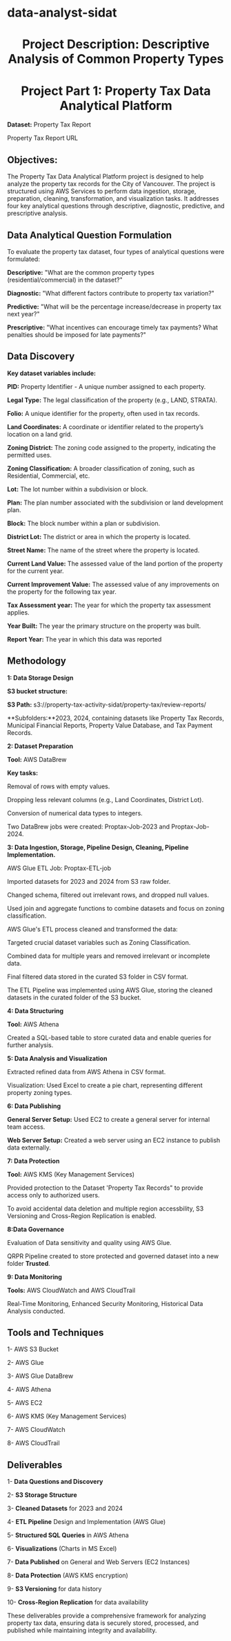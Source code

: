 # data-analyst-sidat

<h1 align="center">Project Description: Descriptive Analysis of Common Property Types</h1>

<h1 align="center">Project Part 1: Property Tax Data Analytical Platform</h1>

**Dataset:** Property Tax Report

Property Tax Report URL


## **Objectives:**

The Property Tax Data Analytical Platform project is designed to help analyze the property tax records for the City of Vancouver. The project is structured using AWS Services to perform data ingestion, storage, preparation, cleaning, transformation, and visualization tasks. It addresses four key analytical questions through descriptive, diagnostic, predictive, and prescriptive analysis.


## **Data Analytical Question Formulation**

To evaluate the property tax dataset, four types of analytical questions were formulated:

**Descriptive:** "What are the common property types (residential/commercial) in the dataset?"

**Diagnostic:** "What different factors contribute to property tax variation?"

**Predictive:** "What will be the percentage increase/decrease in property tax next year?"

**Prescriptive:** "What incentives can encourage timely tax payments? What penalties should be imposed for late payments?"


## **Data Discovery**

**Key dataset variables include:**

**PID:** Property Identifier - A unique number assigned to each property.

**Legal Type:** The legal classification of the property (e.g., LAND, STRATA).

**Folio:** A unique identifier for the property, often used in tax records.

**Land Coordinates:** A coordinate or identifier related to the property’s location on a land grid.

**Zoning District:** The zoning code assigned to the property, indicating the permitted uses.

**Zoning Classification:** A broader classification of zoning, such as Residential, Commercial, etc.

**Lot:** The lot number within a subdivision or block.

**Plan:** The plan number associated with the subdivision or land development plan.

**Block:** The block number within a plan or subdivision.

**District Lot:** The district or area in which the property is located.

**Street Name:** The name of the street where the property is located.

**Current Land Value:** The assessed value of the land portion of the property for the current year.

**Current Improvement Value:** The assessed value of any improvements on the property for the following tax year.

**Tax Assessment year:** The year for which the property tax assessment applies.

**Year Built:** The year the primary structure on the property was built.

**Report Year:** The year in which this data was reported

## **Methodology** 

**1: Data Storage Design**

**S3 bucket structure:**

**S3 Path:** s3://property-tax-activity-sidat/property-tax/review-reports/

**Subfolders:**2023, 2024, containing datasets like Property Tax Records, Municipal Financial Reports, Property Value Database, and Tax Payment Records.


**2: Dataset Preparation**

**Tool:** AWS DataBrew

**Key tasks:**

Removal of rows with empty values.

Dropping less relevant columns (e.g., Land Coordinates, District Lot).

Conversion of numerical data types to integers.

Two DataBrew jobs were created: Proptax-Job-2023 and Proptax-Job-2024.



**3: Data Ingestion, Storage, Pipeline Design, Cleaning, Pipeline Implementation.**

AWS Glue ETL Job: Proptax-ETL-job

Imported datasets for 2023 and 2024 from S3 raw folder.

Changed schema, filtered out irrelevant rows, and dropped null values.

Used join and aggregate functions to combine datasets and focus on zoning classification.

AWS Glue's ETL process cleaned and transformed the data:

Targeted crucial dataset variables such as Zoning Classification.

Combined data for multiple years and removed irrelevant or incomplete data.

Final filtered data stored in the curated S3 folder in CSV format.

The ETL Pipeline was implemented using AWS Glue, storing the cleaned datasets in the curated folder of the S3 bucket.


**4: Data Structuring**

**Tool:** AWS Athena

Created a SQL-based table to store curated data and enable queries for further analysis.


**5: Data Analysis and Visualization**

Extracted refined data from AWS Athena in CSV format.

Visualization: Used Excel to create a pie chart, representing different property zoning types.


**6: Data Publishing**

**General Server Setup:** Used EC2 to create a general server for internal team access.

**Web Server Setup:** Created a web server using an EC2 instance to publish data externally.

**7: Data Protection**

**Tool:** AWS KMS (Key Management Services)

Provided protection to the Dataset 'Property Tax Records" to provide access only to authorized users.

To avoid accidental data deletion and multiple region accessbility, S3 Versioning and Cross-Region Replication is enabled.

**8:Data Governance**

Evaluation of Data sensitivity and quality using AWS Glue.

QRPR Pipeline created to store protected and governed dataset into a new folder **Trusted**.

**9: Data Monitoring**

**Tools:** AWS CloudWatch and AWS CloudTrail

Real-Time Monitoring, Enhanced Security Monitoring, Historical Data Analysis conducted.

## **Tools and Techniques**

 1- AWS S3 Bucket
 
 2- AWS Glue
 
 3- AWS Glue DataBrew
 
 4- AWS Athena
 
 5- AWS EC2
 
 6- AWS KMS (Key Management Services)
 
 7- AWS CloudWatch
 
 8- AWS CloudTrail

## **Deliverables**

1- **Data Questions and Discovery**

2- **S3 Storage Structure**

3- **Cleaned Datasets** for 2023 and 2024

4- **ETL Pipeline** Design and Implementation (AWS Glue)

5- **Structured SQL Queries** in AWS Athena

6- **Visualizations** (Charts in MS Excel)

7- **Data Published** on General and Web Servers (EC2 Instances)

8- **Data Protection** (AWS KMS encryption)

9- **S3 Versioning** for data history

10- **Cross-Region Replication** for data availability

These deliverables provide a comprehensive framework for analyzing property tax data, ensuring data is securely stored, processed, and published while maintaining integrity and availability.

